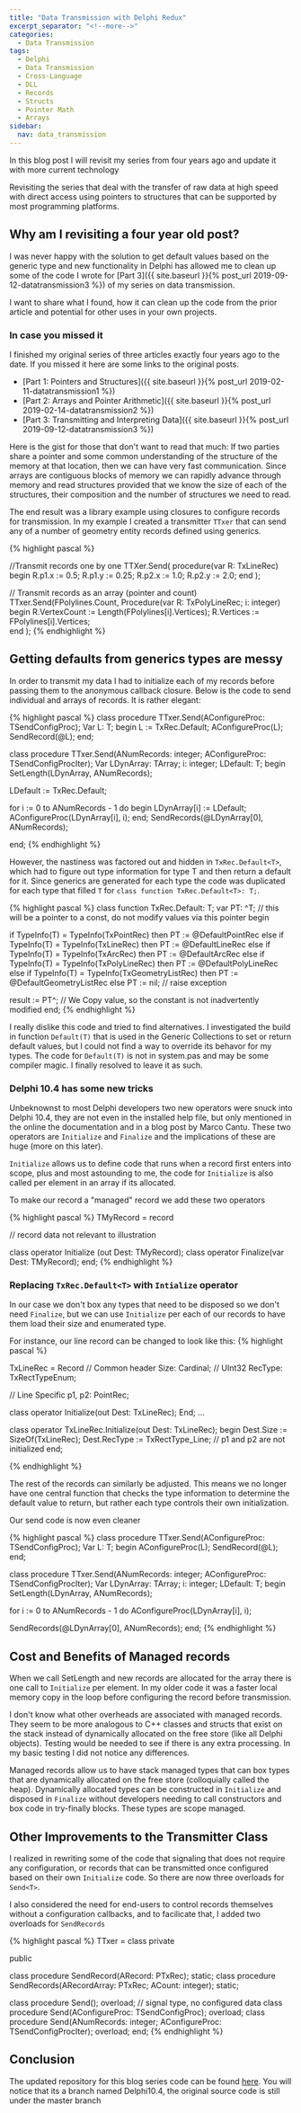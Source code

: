 ```yaml
---
title: "Data Transmission with Delphi Redux"
excerpt_separator: "<!--more-->"
categories:
  - Data Transmission
tags:
  - Delphi  
  - Data Transmission
  - Cross-Language
  - DLL
  - Records
  - Structs
  - Pointer Math
  - Arrays  
sidebar:
  nav: data_transmission  
---
```


In this blog post I will revisit my series from four years ago and update it with more current technology

<!--more-->
Revisiting the series that deal with the transfer of raw data at high speed with direct access using pointers to structures that can be supported by most programming platforms. 

## Why am I revisiting a four year old post? ##
I was never happy with the solution to get default values based on the generic type and new functionality in Delphi has allowed me to clean up some of the code I wrote for [Part 3]({{ site.baseurl }}{% post_url 2019-09-12-datatransmission3 %}) of my series on data transmission. 

I want to share what I found, how it can clean up the code from the prior article and potential for other uses in your own projects.

### In case you missed it ###
I finished my original series of three articles exactly four years ago to the date. If you missed it here are some links to the original posts.
* [Part 1: Pointers and Structures]({{ site.baseurl }}{% post_url 2019-02-11-datatransmission1 %})
* [Part 2: Arrays and Pointer Arithmetic]({{ site.baseurl }}{% post_url 2019-02-14-datatransmission2 %})
* [Part 3: Transmitting and Interpreting Data]({{ site.baseurl }}{% post_url 2019-09-12-datatransmission3 %})

Here is the gist for those that don't want to read that much:
If two parties share a pointer and some common understanding of the structure of the memory at that location, then we can have very fast communication. Since arrays are contiguous blocks of memory we can rapidly advance through memory and read structures provided that we know the size of each of the structures, their composition and the number of structures we need to read.

The end result was a library example using closures to configure records for transmission. In my example I created a transmitter `TTxer` that can send any of a number of geometry entity records defined using generics.

{% highlight pascal %}

//Transmit records one by one
 TTXer.Send<TxLineRec>( 
    procedure(var R: TxLineRec) 
    begin
      R.p1.x := 0.5;
      R.p1.y := 0.25;
      R.p2.x := 1.0;
      R.p2.y := 2.0;
    end
  );
  
 // Transmit records as an array (pointer and count)
  TTxer.Send<TxPolyLineRec>(FPolylines.Count, 
    Procedure(var R: TxPolyLineRec; i: integer)
    begin
      R.VertexCount := Length(FPolylines[i].Vertices);
      R.Vertices := FPolylines[i].Vertices;  
    end
  );
{% endhighlight %}  

## Getting defaults from generics types are messy ##
In order to transmit my data I had to initialize each of my records before passing them to the anonymous callback closure. Below is the code to send individual and arrays of records. It is rather elegant:

{% highlight pascal %}
class procedure TTxer.Send<T>(AConfigureProc: TSendConfigProc<T>);
Var
  L: T;
begin
  L := TxRec.Default<T>;
  AConfigureProc(L);
  SendRecord(@L);
end;

class procedure TTxer.Send<T>(ANumRecords: integer; AConfigureProc: TSendConfigProcIter<T>);
Var
  LDynArray: TArray<T>;
  i: integer;
  LDefault: T;
begin
  SetLength(LDynArray, ANumRecords);

  LDefault := TxRec.Default<T>;

  for i := 0 to ANumRecords - 1 do
  begin
    LDynArray[i] := LDefault;
    AConfigureProc(LDynArray[i], i);
  end;
  SendRecords(@LDynArray[0], ANumRecords);

end;
{% endhighlight %}  

However, the nastiness was factored out and hidden in `TxRec.Default<T>`, which had to figure out type information for type T and then return a default for it. Since generics are generated for each type the code was duplicated for each type that filled `T` for `class function TxRec.Default<T>: T;`. 

{% highlight pascal %}
class function TxRec.Default<T>: T;
var
  PT: ^T; // this will be a pointer to a const, do not modify values via this pointer
begin

  if TypeInfo(T) = TypeInfo(TxPointRec) then
    PT := @DefaultPointRec
  else if TypeInfo(T) = TypeInfo(TxLineRec) then
    PT := @DefaultLineRec
  else if TypeInfo(T) = TypeInfo(TxArcRec) then
    PT := @DefaultArcRec
  else if TypeInfo(T) = TypeInfo(TxPolyLineRec) then
    PT := @DefaultPolyLineRec
  else if TypeInfo(T) = TypeInfo(TxGeometryListRec) then
    PT := @DefaultGeometryListRec
  else
    PT := nil; // raise exception

  result := PT^; // We Copy value, so the constant is not inadvertently modified
end;
{% endhighlight %}  

I really dislike this code and tried to find alternatives. I investigated the build in function `Default(T)` that is used in the Generic Collections to set or return default values, but I could not find a way to override its behavor for my types. The code for `Default(T)` is not in system.pas and may be some compiler magic. I finally resolved to leave it as such.

### Delphi 10.4 has some new tricks ###
Unbeknownst to most Delphi developers two new operators were snuck into Delphi 10.4, they are not even in the installed help file, but only mentioned in the online the documentation and in a blog post by Marco Cantu. These two operators are `Initialize` and `Finalize` and the implications of these are huge (more on this later).

`Initialize` allows us to define code that runs when a record first enters into scope, plus and most astounding to me, the code for `Initialize` is also called per element in an array if its allocated. 

To make our record a "managed" record we add these two operators 

{% highlight pascal %}
TMyRecord = record

  // record data not relevant to illustration

  class operator Initialize (out Dest: TMyRecord);
  class operator Finalize(var Dest: TMyRecord);
end;
{% endhighlight %}  

### Replacing `TxRec.Default<T>` with `Intialize` operator ###
In our case we don't box any types that need to be disposed so we don't need `Finalize`, but we can use `Initialize` per each of our records to have them load their size and enumerated type.

For instance, our line record can be changed to look like this:
{% highlight pascal %}

TxLineRec = Record
  // Common header
  Size: Cardinal; // UInt32
  RecType: TxRectTypeEnum;

  // Line Specific
  p1, p2: PointRec;

  class operator Initialize(out Dest: TxLineRec);
End;
...

class operator TxLineRec.Initialize(out Dest: TxLineRec);
begin
  Dest.Size := SizeOf(TxLineRec);
  Dest.RecType := TxRectType_Line;
  // p1 and p2 are not initialized
end;

{% endhighlight %}

The rest of the records can similarly be adjusted. This means we no longer have one central function that checks the type information to determine the default value to return, but rather each type controls their own initialization.

Our send code is now even cleaner

{% highlight pascal %}
class procedure TTxer.Send<T>(AConfigureProc: TSendConfigProc<T>);
Var
  L: T;
begin
  AConfigureProc(L);
  SendRecord(@L);
end;

class procedure TTxer.Send<T>(ANumRecords: integer; AConfigureProc: TSendConfigProcIter<T>);
Var
  LDynArray: TArray<T>;
  i: integer;
  LDefault: T;
begin
  SetLength(LDynArray, ANumRecords);

  for i := 0 to ANumRecords - 1 do
    AConfigureProc(LDynArray[i], i);

  SendRecords(@LDynArray[0], ANumRecords);
end;
{% endhighlight %}  

## Cost and Benefits of Managed records ##
When we call SetLength and new records are allocated for the array there is one call to `Initialize` per element. In my older code it was a faster local memory copy in the loop before configuring the record before transmission.

I don't know what other overheads are associated with managed records. They seem to be more analogous to C++ classes and structs that exist on the stack instead of dynamically allocated on the free store (like all Delphi objects). Testing would be needed to see if there is any extra processing. In my basic testing I did not notice any differences.

Managed records allow us to have stack managed types that can box types that are dynamically allocated on the free store (colloquially called the heap). Dynamically allocated types can be constructed in `Initialize` and disposed in `Finalize` without developers needing to call constructors and box code in try-finally blocks. These types are scope managed.

## Other Improvements to the Transmitter Class  ##
I realized in rewriting some of the code that signaling that does not require any configuration, or records that can be transmitted once configured based on their own `Initialize` code. So there are now three overloads for `Send<T>`.

I also considered the need for end-users to control records themselves without a configuration callbacks, and to facilicate that, I added two overloads for `SendRecords`

{% highlight pascal %}
TTxer = class
private

public

  class procedure SendRecord(ARecord: PTxRec); static;
  class procedure SendRecords(ARecordArray: PTxRec; ACount: integer); static;

  class procedure Send<T>(); overload;  // signal type, no configured data
  class procedure Send<T>(AConfigureProc: TSendConfigProc<T>); overload;
  class procedure Send<T>(ANumRecords: integer; AConfigureProc: TSendConfigProcIter<T>); overload;
end;
{% endhighlight %}  


## Conclusion ##

The updated repository for this blog series code can be found [here](https://github.com/schellingerhout/data-transmission-delphi/tree/Delphi10.4). You will notice that its a branch named Delphi10.4, the original source code is still under the master branch


